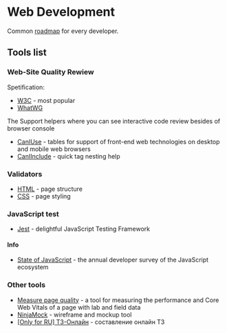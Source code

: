 # Web Development

Common [roadmap](https://roadmap.sh/frontend) for every developer.

## Tools list

### Web-Site Quality Rewiew

Spetification:

- [W3C](https://www.w3.org/) - most popular
- [WhatWG](https://whatwg.org/)

The Support helpers where you can see interactive code review besides of browser console

- [CanIUse](https://caniuse.com/) - tables for support of front-end web technologies on desktop and mobile web browsers
- [CanIInclude](https://caninclude.glitch.me/) - quick tag nesting help

### Validators

- [HTML](https://validator.w3.org/) - page structure
- [CSS](https://jigsaw.w3.org/css-validator/) - page styling

### JavaScript test

- [Jest](https://jestjs.io/) - delightful JavaScript Testing Framework

#### Info

- [State of JavaScript](https://2022.stateofjs.com/en-US/) - the annual developer survey of the JavaScript ecosystem

### Other tools

- [Measure page quality](https://web.dev/measure/) - a tool for measuring the performance and Core Web Vitals of a page with lab and field data
- [NinjaMock](https://ninjamock.com/) - wireframe and mockup tool
- [[Only for RU] ТЗ-Онлайн](https://tz-online.site/) - составление онлайн ТЗ
